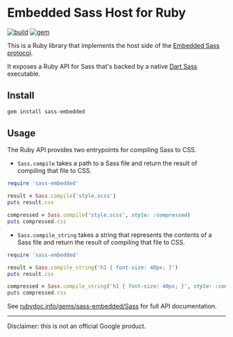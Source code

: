 # Embedded Sass Host for Ruby

[![build](https://github.com/sass-contrib/sass-embedded-host-ruby/actions/workflows/build.yml/badge.svg)](https://github.com/sass-contrib/sass-embedded-host-ruby/actions/workflows/build.yml)
[![gem](https://badge.fury.io/rb/sass-embedded.svg)](https://rubygems.org/gems/sass-embedded)

This is a Ruby library that implements the host side of the [Embedded Sass protocol](https://github.com/sass/sass/blob/HEAD/spec/embedded-protocol.md).

It exposes a Ruby API for Sass that's backed by a native [Dart Sass](https://sass-lang.com/dart-sass) executable.

## Install

``` sh
gem install sass-embedded
```

## Usage

The Ruby API provides two entrypoints for compiling Sass to CSS.

- `Sass.compile` takes a path to a Sass file and return the result of compiling that file to CSS.

``` ruby
require 'sass-embedded'

result = Sass.compile('style.scss')
puts result.css

compressed = Sass.compile('style.scss', style: :compressed)
puts compressed.css
```

- `Sass.compile_string` takes a string that represents the contents of a Sass file and return the result of compiling that file to CSS.

``` ruby
require 'sass-embedded'

result = Sass.compile_string('h1 { font-size: 40px; }')
puts result.css

compressed = Sass.compile_string('h1 { font-size: 40px; }', style: :compressed)
puts compressed.css
```

See [rubydoc.info/gems/sass-embedded/Sass](https://rubydoc.info/gems/sass-embedded/Sass) for full API documentation.

---

Disclaimer: this is not an official Google product.
